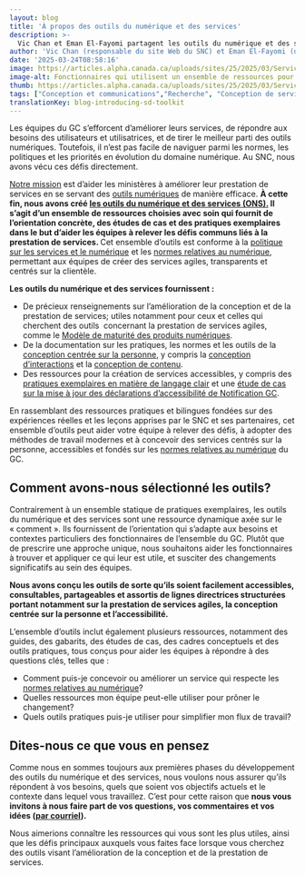 ```yaml
---
layout: blog
title: 'À propos des outils du numérique et des services'
description: >-
  Vic Chan et Eman El-Fayomi partagent les outils du numérique et des services, une bibliothèque de ressources pratiques basées sur les expériences et les apprentissages du SNC, conçue pour aider les équipes du GC à concevoir et à fournir de meilleurs services numériques.
author: 'Vic Chan (responsable du site Web du SNC) et Eman El-Fayomi (directrice de la conception de service et du conseil au SNC)'
date: '2025-03-24T08:58:16'
image: https://articles.alpha.canada.ca/uploads/sites/25/2025/03/Service_DigitalToolkit_2025_Blog_Post_FR.jpg
image-alt: Fonctionnaires qui utilisent un ensemble de ressources pour créer des services accessibles.
thumb: https://articles.alpha.canada.ca/uploads/sites/25/2025/03/Service_DigitalToolkit_2025_Blog_Post_FR.jpg
tags: ["Conception et communications","Recherche", "Conception de service"]
translationKey: blog-introducing-sd-toolkit
---
```


<p>Les équipes du GC s’efforcent d’améliorer leurs services, de répondre aux besoins des utilisateurs et utilisatrices, et de tirer le meilleur parti des outils numériques. Toutefois, il n’est pas facile de naviguer parmi les normes, les politiques et les priorités en évolution du domaine numérique. Au SNC, nous avons vécu ces défis directement.&nbsp;</p>



<p><a href="https://numerique.canada.ca/a-propos/" target="_blank" rel="noreferrer noopener">Notre mission</a> est d’aider les ministères à améliorer leur prestation de services en se servant des <a href="https://numerique.canada.ca" target="_blank" rel="noreferrer noopener">outils numériques</a> de manière efficace. <strong>À cette fin, nous avons créé <a href="https://numerique.canada.ca/boite-a-outils-en-matiere-de-numerique-et-de-services/" target="_blank" rel="noreferrer noopener">les outils du numérique et des services (ONS).</a> Il s’agit d’un ensemble de ressources choisies avec soin qui fournit de l’orientation concrète, des études de cas et des pratiques exemplaires dans le but d’aider les équipes à relever les défis communs liés à la prestation de services. </strong>Cet ensemble d’outils est conforme à la <a href="https://www.tbs-sct.canada.ca/pol/doc-fra.aspx?id=32603" target="_blank" rel="noreferrer noopener">politique sur les services et le numérique</a> et les <a href="https://www.canada.ca/fr/gouvernement/systeme/gouvernement-numerique/normes-numeriques-gouvernement-canada.html" target="_blank" rel="noreferrer noopener">normes relatives au numérique</a>, permettant aux équipes de créer des services agiles, transparents et centrés sur la clientèle.</p>



<p><strong>Les outils du numérique et des services fournissent&nbsp;:</strong></p>



<ul class="wp-block-list">
<li>De précieux renseignements sur l’amélioration de la conception et de la prestation de services; utiles notamment pour ceux et celles qui cherchent des outils&nbsp; concernant la prestation de services agiles, comme le <a href="https://numerique.canada.ca/2024/11/05/mesurer-le-progr%C3%A8s-un-mod%C3%A8le-de-maturit%C3%A9-pour-les-produits-du-gouvernement-num%C3%A9rique./" target="_blank" rel="noreferrer noopener">Modèle de maturité des produits numériques</a>.&nbsp;</li>



<li>De la documentation sur les pratiques, les normes et les outils de la <a href="https://numerique.canada.ca/les-outils-du-numeriques-et-de-services/conception-centree-sur-la-personne/" target="_blank" rel="noreferrer noopener">conception centrée sur la personne</a>, y compris la <a href="https://numerique.canada.ca/les-outils-du-numeriques-et-de-services/conception-centree-sur-la-personne/conception-d-interactions-au-snc/" target="_blank" rel="noreferrer noopener">conception d’interactions</a> et la <a href="https://numerique.canada.ca/les-outils-du-numeriques-et-de-services/conception-centree-sur-la-personne/conception-de-contenu-au-snc/" target="_blank" rel="noreferrer noopener">conception de contenu</a>.</li>



<li>Des ressources pour la création de services accessibles, y compris des <a href="https://numerique.canada.ca/2024/10/17/mises-%C3%A0-jour-relatives-au-langage-clair-du-guide-de-r%C3%A9daction-de-canada.ca/" target="_blank" rel="noreferrer noopener">pratiques exemplaires en matière de langage clair</a> et une <a href="https://numerique.canada.ca/2024/09/04/comment-la-mise-%C3%A0-jour-de-la-d%C3%A9claration-daccessibilit%C3%A9-de-notification-gc-nous-a-permis-de-mieux-concevoir/" target="_blank" rel="noreferrer noopener">étude de cas sur la mise à jour des déclarations d’accessibilité de Notification GC</a>.</li>
</ul>



<p>En rassemblant des ressources pratiques et bilingues fondées sur des expériences réelles et les leçons apprises par le SNC et ses partenaires, cet ensemble d’outils peut aider votre équipe à relever des défis, à adopter des méthodes de travail modernes et à concevoir des services centrés sur la personne, accessibles et fondés sur les <a href="https://www.canada.ca/fr/gouvernement/systeme/gouvernement-numerique/normes-numeriques-gouvernement-canada.html" target="_blank" rel="noreferrer noopener">normes relatives au numérique</a> du GC.&nbsp;</p>



<h2 class="wp-block-heading" id="h-comment-avons-nous-selectionne-les-outils">Comment avons-nous sélectionné les outils?</h2>



<p>Contrairement à un ensemble statique de pratiques exemplaires, les outils du numérique et des services sont une ressource dynamique axée sur le «&nbsp;comment&nbsp;». Ils fournissent de l’orientation qui s’adapte aux besoins et contextes particuliers des fonctionnaires de l’ensemble du GC. Plutôt que de prescrire une approche unique, nous souhaitons aider les fonctionnaires à trouver et appliquer ce qui leur est utile, et susciter des changements significatifs au sein des équipes.</p>



<p><strong>Nous avons conçu les outils de sorte qu’ils soient facilement accessibles, consultables, partageables et assortis de lignes directrices structurées portant notamment sur la prestation de services agiles, la conception centrée sur la personne et l’accessibilité.&nbsp;</strong></p>



<p>L’ensemble d’outils inclut également plusieurs ressources, notamment des guides, des gabarits, des études de cas, des cadres conceptuels et des outils pratiques, tous conçus pour aider les équipes à répondre à des questions clés, telles que&nbsp;:</p>



<ul class="wp-block-list">
<li>Comment puis-je concevoir ou améliorer un service qui respecte les <a href="https://www.canada.ca/fr/gouvernement/systeme/gouvernement-numerique/normes-numeriques-gouvernement-canada.html" target="_blank" rel="noreferrer noopener">normes relatives au numérique</a>?</li>



<li>Quelles ressources mon équipe peut-elle utiliser pour prôner le changement?</li>



<li>Quels outils pratiques puis-je utiliser pour simplifier mon flux de travail?</li>
</ul>



<h2 class="wp-block-heading" id="h-dites-nous-ce-que-vous-en-pensez">Dites-nous ce que vous en pensez</h2>



<p>Comme nous en sommes toujours aux premières phases du développement des outils du numérique et des services, nous voulons nous assurer qu’ils répondent à vos besoins, quels que soient vos objectifs actuels et le contexte dans lequel vous travaillez. C’est pour cette raison que <strong>nous vous invitons à nous faire part de vos questions, vos commentaires et vos idées (</strong><a href="mailto:cds-snc@servicecanada.gc.ca" target="_blank" rel="noreferrer noopener"><strong>par courriel</strong></a><strong>).&nbsp;</strong></p>



<p>Nous aimerions connaître les ressources qui vous sont les plus utiles, ainsi que les défis principaux auxquels vous faites face lorsque vous cherchez des outils visant l’amélioration de la conception et de la prestation de services.&nbsp;</p>



<p></p>

